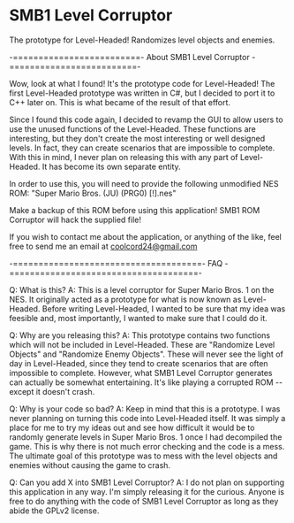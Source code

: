 SMB1 Level Corruptor
====================

The prototype for Level-Headed! Randomizes level objects and enemies.

-=========================- About SMB1 Level Corruptor -=========================-

Wow, look at what I found! It's the prototype code for Level-Headed! The first
Level-Headed prototype was written in C#, but I decided to port it to C++
later on. This is what became of the result of that effort.

Since I found this code again, I decided to revamp the GUI to allow users to
use the unused functions of the Level-Headed. These functions are interesting,
but they don't create the most interesting or well designed levels. In fact,
they can create scenarios that are impossible to complete. With this in mind,
I never plan on releasing this with any part of Level-Headed. It has become
its own separate entity.

In order to use this, you will need to provide the following unmodified NES ROM:
"Super Mario Bros. (JU) (PRG0) [!].nes"

Make a backup of this ROM before using this application! SMB1 ROM Corruptor will
hack the supplied file!

If you wish to contact me about the application, or anything of the like,
feel free to send me an email at coolcord24@gmail.com

-=====================================- FAQ -=====================================-

Q: What is this?
A: This is a level corruptor for Super Mario Bros. 1 on the NES. It originally acted
   as a prototype for what is now known as Level-Headed. Before writing Level-Headed,
   I wanted to be sure that my idea was feesible and, most importantly, I wanted to
   make sure that I could do it.

Q: Why are you releasing this?
A: This prototype contains two functions which will not be included in Level-Headed.
   These are "Randomize Level Objects" and "Randomize Enemy Objects". These will never
   see the light of day in Level-Headed, since they tend to create scenarios that are
   often impossible to complete. However, what SMB1 Level Corruptor generates can
   actually be somewhat entertaining. It's like playing a corrupted ROM -- except it
   doesn't crash.

Q: Why is your code so bad?
A: Keep in mind that this is a prototype. I was never planning on turning this code
   into Level-Headed itself. It was simply a place for me to try my ideas out and see
   how difficult it would be to randomly generate levels in Super Mario Bros. 1 once
   I had decompiled the game. This is why there is not much error checking and the code
   is a mess. The ultimate goal of this prototype was to mess with the level objects
   and enemies without causing the game to crash.
   
 Q: Can you add X into SMB1 Level Corruptor?
 A: I do not plan on supporting this application in any way. I'm simply releasing
    it for the curious. Anyone is free to do anything with the code of SMB1 Level
	Corruptor as long as they abide the GPLv2 license.

